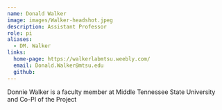 ```yaml
---
name: Donald Walker
image: images/Walker-headshot.jpeg
description: Assistant Professor
role: pi
aliases:
  - DM. Walker
links:
  home-page: https://walkerlabmtsu.weebly.com/
  email: Donald.Walker@mtsu.edu
  github: 
---
```


Donnie Walker is a faculty member at Middle Tennessee State University and Co-PI of the Project
